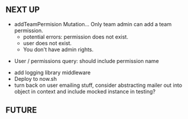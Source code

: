 ## NEXT UP

- addTeamPermision Mutation... Only team admin can add a team permission.
  - potential errors: permission does not exist.
  - user does not exist.
  - You don't have admin rights.

* User / permissions query: should include permission name

- add logging library middleware
- Deploy to now.sh
- turn back on user emailing stuff, consider abstracting mailer out into object in context and include mocked instance in testing?

## FUTURE

